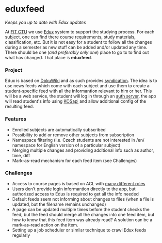 # eduxfeed

_Keeps you up to date with Edux updates_

At [FIT CTU](https://fit.cvut.cz/) we use [Edux](https://edux.fit.cvut.cz/) system to support the studying process. For each subject, one can find there course requirements, study materials, classification, etc. But it is not easy for a student to follow all the changes during a semester as new stuff can be added and/or updated any time. There should be one (_and preferably only one_) place to go to to find out what has changed. That place is __eduxfeed__.

### Project
Edux is based on [DokuWiki](https://www.dokuwiki.org) and as such provides [syndication](https://www.dokuwiki.org/syndication). The idea is to use news feeds which come with each subject and use them to create a student-specific feed with all the informantion relevant to him or her. This will be a web service, the student will log in through an [auth server](https://auth.fit.cvut.cz/), the app will read student's info using [KOSapi](https://kosapi.fit.cvut.cz/) and allow additional config of the resulting feed.

### Features
* Enrolled subjects are automatically subscribed
* Possibility to add or remove other subjects from subscription
* Namespace filtering (i.e. Czech students are not interested in /en/ namespace for English version of a particular subject)
* Merging multiple changes and providing additional info such as author, time, diff
* Mark-as-read mechanism for each feed item (see Challenges)

### Challenges
* Access to course pages is based on ACL with [many different roles](https://edux.fit.cvut.cz/prezentace/2009-06-25#uzivatelske_role_a_pristupova_prava)
* Users don't provide login informantion directly to the app, but authorized access to Edux is required to get all the info needed 
* Default feeds seem not informing about changes to files (when a file is updated, but the filename remains unchanged)
* A page can be updated multiple times before the student checks the feed, but the feed should merge all the changes into one feed item, but how to know that this feed item was already read? A solution can be a mark-as-read action on the item.
* Setting up a job scheduler or similar technique to crawl Edux feeds regularly
